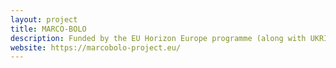 ```yaml
---
layout: project
title: MARCO-BOLO
description: Funded by the EU Horizon Europe programme (along with UKRI), MARCO-BOLO is a €7.3 million, 4-year project that will strengthen European marine, coastal and freshwater biodiversity observation to understand and restore ocean health.
website: https://marcobolo-project.eu/
---
```

